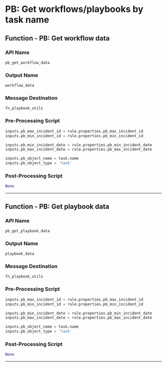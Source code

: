 <!--
    DO NOT MANUALLY EDIT THIS FILE
    THIS FILE IS AUTOMATICALLY GENERATED WITH resilient-circuits codegen
-->

# PB: Get workflows/playbooks by task name

## Function - PB: Get workflow data

### API Name
`pb_get_workflow_data`

### Output Name
`workflow_data`

### Message Destination
`fn_playbook_utils`

### Pre-Processing Script
```python
inputs.pb_max_incident_id = rule.properties.pb_max_incident_id
inputs.pb_min_incident_id = rule.properties.pb_min_incident_id

inputs.pb_min_incident_date = rule.properties.pb_min_incident_date
inputs.pb_max_incident_date = rule.properties.pb_max_incident_date

inputs.pb_object_name = task.name
inputs.pb_object_type = 'task'
```

### Post-Processing Script
```python
None
```

---

## Function - PB: Get playbook data

### API Name
`pb_get_playbook_data`

### Output Name
`playbook_data`

### Message Destination
`fn_playbook_utils`

### Pre-Processing Script
```python
inputs.pb_max_incident_id = rule.properties.pb_max_incident_id
inputs.pb_min_incident_id = rule.properties.pb_min_incident_id

inputs.pb_min_incident_date = rule.properties.pb_min_incident_date
inputs.pb_max_incident_date = rule.properties.pb_max_incident_date

inputs.pb_object_name = task.name
inputs.pb_object_type = 'task'
```

### Post-Processing Script
```python
None
```

---

